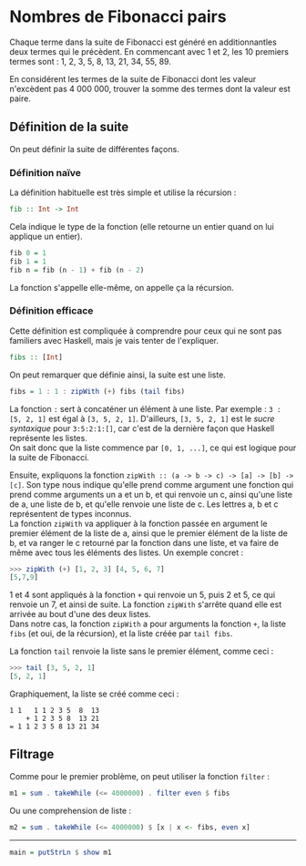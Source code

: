 # Nombres de Fibonacci pairs

Chaque terme dans la suite de Fibonacci est généré en additionnantles  deux termes qui le précèdent.
En commencant avec 1 et 2, les 10 premiers termes sont : 1, 2, 3, 5, 8, 13, 21, 34, 55, 89.

En considérent les termes de la suite de Fibonacci dont les valeur n'excèdent pas 4 000 000, trouver la somme des termes dont la valeur est paire.

## Définition de la suite

On peut définir la suite de différentes façons.

### Définition naïve

La définition habituelle est très simple et utilise la récursion :

```haskell
fib :: Int -> Int
```
Cela indique le type de la fonction (elle retourne un entier quand on lui applique un entier).
```haskell
fib 0 = 1
fib 1 = 1
fib n = fib (n - 1) + fib (n - 2)
```
La fonction s'appelle elle-même, on appelle ça la récursion.

### Définition efficace

Cette définition est compliquée à comprendre pour ceux qui ne sont pas familiers avec Haskell, mais je vais tenter de l'expliquer.
```haskell
fibs :: [Int]
```
On peut remarquer que définie ainsi, la suite est une liste.
```haskell
fibs = 1 : 1 : zipWith (+) fibs (tail fibs)
```
La fonction `:` sert à concaténer un élément à une liste. Par exemple : `3 : [5, 2, 1]` est égal à `[3, 5, 2, 1]`.
D'ailleurs, `[3, 5, 2, 1]` est le *sucre syntaxique* pour `3:5:2:1:[]`, car c'est de la dernière façon que Haskell représente les listes.  
On sait donc que la liste commence par `[0, 1, ...]`, ce qui est logique pour la suite de Fibonacci.

Ensuite, expliquons la fonction `zipWith :: (a -> b -> c) -> [a] -> [b] -> [c]`.
Son type nous indique qu'elle prend comme argument une fonction qui prend comme arguments un a et un b, et qui renvoie un c, ainsi qu'une liste de a, une liste de b, et qu'elle renvoie une liste de c.
Les lettres a, b et c représentent de types inconnus.  
La fonction `zipWith` va appliquer à la fonction passée en argument le premier élément de la liste de a, ainsi que le premier élément de la liste de b, et va ranger le c retourné par la fonction dans une liste, et va faire de même avec tous les éléments des listes.
Un exemple concret :
```haskell ignore
>>> zipWith (+) [1, 2, 3] [4, 5, 6, 7]
[5,7,9]
```
1 et 4 sont appliqués à la fonction `+` qui renvoie un 5, puis 2 et 5, ce qui renvoie un 7, et ainsi de suite.
La fonction `zipWith` s'arrête quand elle est arrivée au bout d'une des deux listes.  
Dans notre cas, la fonction `zipWith` a pour arguments la fonction `+`, la liste `fibs` (et oui, de la récursion), et la liste créée par `tail fibs`.

La fonction `tail` renvoie la liste sans le premier élément, comme ceci :
```haskell ignore
>>> tail [3, 5, 2, 1]
[5, 2, 1]
```

Graphiquement, la liste se créé comme ceci :
```
1 1   1 1 2 3 5  8  13
    + 1 2 3 5 8  13 21
= 1 1 2 3 5 8 13 21 34
```

## Filtrage

Comme pour le premier problème, on peut utiliser la fonction `filter` :

```haskell
m1 = sum . takeWhile (<= 4000000) . filter even $ fibs
```

Ou une comprehension de liste :

```haskell
m2 = sum . takeWhile (<= 4000000) $ [x | x <- fibs, even x]
```

---

```haskell
main = putStrLn $ show m1
```
